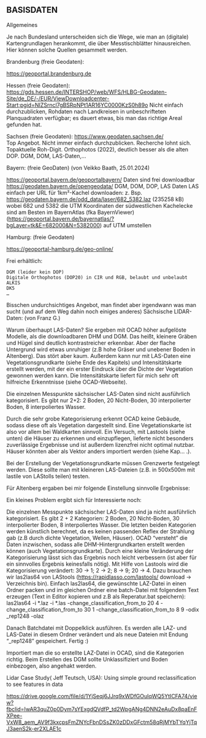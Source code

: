 ## BASISDATEN
Allgemeines

Je nach Bundesland unterscheiden sich die Wege, wie man an (digitale) Kartengrundlagen herankommt, die über Messtischblätter hinausreichen. Hier können solche Quellen gesammelt werden.

Brandenburg (freie Geodaten):

https://geoportal.brandenburg.de 

Hessen (freie Geodaten): https://gds.hessen.de/INTERSHOP/web/WFS/HLBG-Geodaten-Site/de_DE/-/EUR/ViewDownloadcenter-Start;pgid=NIZSrncl7gBSRpNPt1AR16YC0000KzS0h89o
        Nicht einfach durchzublicken, Rohdaten nach Landkreisen in unbeschrifteten
        Planquadraten verfügbar; es dauert etwas, bis man das richtige Areal gefunden hat.

Sachsen (freie Geodaten):
https://www.geodaten.sachsen.de/         
        Top Angebot. Nicht immer einfach durchzublicken. Recherche lohnt sich.
        Topaktuelle Roh-Digit. Orthophotos (2022), deutlich besser als die alten DOP.
        DGM, DOM, LAS-Daten,...

Bayern: (freie GeoDaten)
(von Veikko Baath, 25.01.2024)

https://geoportal.bayern.de/geoportalbayern/ 
        Daten sind frei downloadbar https://geodaten.bayern.de/opengeodata/ 
        DGM, DOM, DOP, LAS Daten
        LAS einfach per URL für 1km²-Kachel downloaden:
        z. Bsp. https://geodaten.bayern.de/odd_data/laser/682_5382.laz (235258 kB)
        wobei 682 und 5382 die UTM Koordinaten der südwestlichen Kachelecke sind
        am Besten im BayernAtlas (fka BayernViewer) (https://geoportal.bayern.de/bayernatlas/?bgLayer=tk&E=682000&N=5382000)
auf UTM umstellen
        

Hamburg: (freie Geodaten)

https://geoportal-hamburg.de/geo-online/

Frei erhältlich:

    DGM (leider kein DOP)
    Digitale Orthophotos (DOP20) in CIR und RGB, belaubt und unbelaubt
    ALKIS
    DK5
    …

Bisschen undurchsichtiges Angebot, man findet aber irgendwann was man sucht (und auf dem Weg dahin noch einiges anderes)
Sächsische LIDAR-Daten:
(von Franz G.)

Warum überhaupt LAS-Daten? Sie ergeben mit OCAD höher aufgelöste Modelle, als die downloadbaren DHM und DGM. Das heißt, kleinere Gräben und Hügel sind deutlich kontrastreicher erkennbar. Aber der flache Untergrund wird etwas unruhiger (z.B hohe Gräser und unebener Boden in Altenberg). Das stört aber kaum. Außerdem kann nur mit LAS-Daten eine Vegetationsgrundkarte (siehe Ende des Kapitels) und Intensitätskarte erstellt werden, mit der ein erster Eindruck über die Dichte der Vegetation gewonnen werden kann. Die Intensitätskarte liefert für mich sehr oft hilfreiche Erkenntnisse (siehe OCAD-Webseite).

Die einzelnen Messpunkte sächsischer LAS-Daten sind nicht ausführlich kategorisiert. Es gibt nur 2+2: 2 Boden, 20 Nicht-Boden, 30 interpolierter Boden, 8 interpoliertes Wasser.

Durch die sehr grobe Kategorisierung erkennt OCAD keine Gebäude, sodass diese oft als Vegetation dargestellt sind. Eine Vegetationskarte ist also vor allem bei Waldkarten sinnvoll. Ein Versuch, mit Lastools (siehe unten) die Häuser zu erkennen und einzupflegen, lieferte nicht besonders zuverlässige Ergebnisse und ist außerdem lizenzfrei nicht optimal nutzbar. Häuser könnten aber als Vektor anders importiert werden (siehe Kap… .).

Bei der Erstellung der Vegetationsgrundkarte müssen Grenzwerte festgelegt werden. Diese sollte man mit kleineren LAS-Dateien (z.B. in 500x500m mit lastile von LAStolls teilen) testen.

Für Altenberg ergaben bei mir folgende Einstellung sinnvolle Ergebnisse:

 
Ein kleines Problem ergibt sich für Interessierte noch:

Die einzelnen Messpunkte sächsischer LAS-Daten sind ja nicht ausführlich kategorisiert. Es gibt 2 + 2 Kategorien:
2 Boden, 20 Nicht-Boden,         30 interpolierter Boden, 8 interpoliertes Wasser.
Die letzten beiden Kategorien werden künstlich berechnet, da es keinen passenden Reflex der Strahlung gab (z.B durch dichte Vegetation, Wellen, Häuser). OCAD “versteht” die Daten inzwischen, sodass alle DHM-Hintergrundkarten erstellt werden können (auch Vegetationsgrundkarte).
Durch eine kleine Veränderung der Kategorisierung lässt sich das Ergebnis noch leicht verbessern (ist aber für ein sinnvolles Ergebnis keinesfalls nötig). Mit Hilfe von Lastools wird die Kategorisierung verändert: 30 → 1; 2 → 2; 8 → 9; 20 → 4. Dazu brauchen wir las2las64 von LAStools (https://rapidlasso.com/lastools/  download → Verzeichnis bin). Einfach las2las64, die gewünschte LAZ-Datei in einen Ordner packen und im gleichen Ordner eine batch-Datei mit folgendem Text erzeugen (Text in Editor kopieren und z.B als Reperatur.bat speichern):
las2las64 -i *.laz -i *.las -change_classification_from_to 20 4 -change_classification_from_to 30 1 -change_classification_from_to 8 9 -odix _rep1248 -olaz

Danach Batchdatei mit Doppelklick ausführen. Es werden alle LAZ- und LAS-Datei in diesem Ordner verändert und als neue Dateien mit Endung “_rep1248” gespeichert. Fertig :)

Importiert man die so erstellte LAZ-Datei in OCAD, sind die Kategorien richtig. Beim Erstellen des DGM sollte Unklassifiziert und Boden einbezogen, also angehakt werden.

Lidar Case Study( Jeff Teutsch, USA):
Using simple ground reclassification to see features in data

https://drive.google.com/file/d/1YjSeqj6JJrq9xWDfGOulqWQ5YtICFA74/view?fbclid=IwAR3quZ0p0Dym7sYExgdQVdfP_td2WpgANg4DNN2eAuDx8paEnFXPee-VxW8_aem_AV9f3kxcpsFmZNYcFbnDSsZK0zDDxGFctm58qRjMYbTYqYjTqJ3aenS2k-er2XLAE1c 
